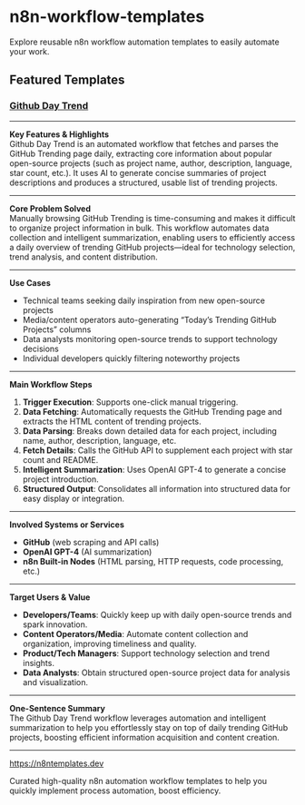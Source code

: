 # n8n-workflow-templates

Explore reusable n8n workflow automation templates to easily automate your work.

## Featured Templates

### [Github Day Trend](/templates/Github-Day-Trend.json)

---

**Key Features & Highlights**  
Github Day Trend is an automated workflow that fetches and parses the GitHub Trending page daily, extracting core information about popular open-source projects (such as project name, author, description, language, star count, etc.). It uses AI to generate concise summaries of project descriptions and produces a structured, usable list of trending projects.

---

**Core Problem Solved**  
Manually browsing GitHub Trending is time-consuming and makes it difficult to organize project information in bulk. This workflow automates data collection and intelligent summarization, enabling users to efficiently access a daily overview of trending GitHub projects—ideal for technology selection, trend analysis, and content distribution.

---

**Use Cases**  
- Technical teams seeking daily inspiration from new open-source projects
- Media/content operators auto-generating “Today’s Trending GitHub Projects” columns
- Data analysts monitoring open-source trends to support technology decisions
- Individual developers quickly filtering noteworthy projects

---

**Main Workflow Steps**  
1. **Trigger Execution**: Supports one-click manual triggering.
2. **Data Fetching**: Automatically requests the GitHub Trending page and extracts the HTML content of trending projects.
3. **Data Parsing**: Breaks down detailed data for each project, including name, author, description, language, etc.
4. **Fetch Details**: Calls the GitHub API to supplement each project with star count and README.
5. **Intelligent Summarization**: Uses OpenAI GPT-4 to generate a concise project introduction.
6. **Structured Output**: Consolidates all information into structured data for easy display or integration.

---

**Involved Systems or Services**  
- **GitHub** (web scraping and API calls)
- **OpenAI GPT-4** (AI summarization)
- **n8n Built-in Nodes** (HTML parsing, HTTP requests, code processing, etc.)

---

**Target Users & Value**  
- **Developers/Teams**: Quickly keep up with daily open-source trends and spark innovation.
- **Content Operators/Media**: Automate content collection and organization, improving timeliness and quality.
- **Product/Tech Managers**: Support technology selection and trend insights.
- **Data Analysts**: Obtain structured open-source project data for analysis and visualization.

---

**One-Sentence Summary**  
The Github Day Trend workflow leverages automation and intelligent summarization to help you effortlessly stay on top of daily trending GitHub projects, boosting efficient information acquisition and content creation.

---

https://n8ntemplates.dev

Curated high-quality n8n automation workflow templates to help you quickly implement process automation, boost efficiency.
